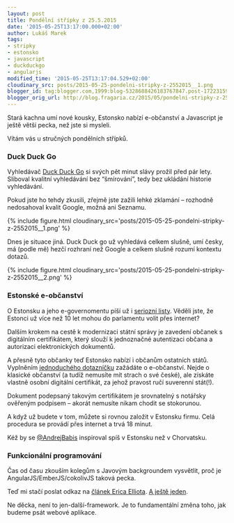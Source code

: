 ```yaml
---
layout: post
title: Pondělní střípky z 25.5.2015
date: '2015-05-25T13:17:00.000+02:00'
author: Lukáš Marek
tags:
- stripky
- estonsko
- javascript
- duckduckgo
- angularjs
modified_time: '2015-05-25T13:17:04.529+02:00'
cloudinary_src: posts/2015-05-25-pondelni-stripky-z-2552015__1.png
blogger_id: tag:blogger.com,1999:blog-5328688426183767847.post-1722315939978469470
blogger_orig_url: http://blog.fragaria.cz/2015/05/pondelni-stripky-z-2552015.html
---
```


Stará kachna umí nové kousky, Estonsko nabízí e-občanství a Javascript
je ještě větší pecka, než jste si mysleli.

Vítám vás u stručných pondělních střípků.

### Duck Duck Go

Vyhledávač [Duck Duck Go](https://duckduckgo.com/) si svých pět minut
slávy prožil před pár lety. Sliboval kvalitní vyhledávání bez
“šmírování”, tedy bez ukládání historie vyhledávání.

Pokud jste ho tehdy zkusili, zřejmě jste zažili lehké zklamání –
rozhodně nedosahoval kvalit Google, možná ani
Seznamu.

{% include figure.html cloudinary_src='posts/2015-05-25-pondelni-stripky-z-2552015__1.png' %}

Dnes je situace jiná. Duck Duck go už vyhledává celkem slušně, umí
česky, má (podle mě) hezčí rozhraní než Google a celkem slušně rozumí
kontextu
dotazů.

{% include figure.html cloudinary_src='posts/2015-05-25-pondelni-stripky-z-2552015__2.png' %}

### Estonské e-občanství

O Estonsku a jeho e-governomentu píší už i [seriozní
listy](http://ehl.blog.ihned.cz/c1-52130310-zalozit-v-estonsku-firmu-trva-osmnact-minut-ale-jde-to-i-za-patnact).
Věděli jste, že Estonci už více než 10 let mohou do parlamentu volit
přes internet?

Dalším krokem na cestě k modernizaci státní správy je zavedení občanek s
digitálním certifikátem, který slouží k jednoznačné autentizaci občana a
autorizaci elektronických dokumentů.

A přesně tyto občanky teď Estonsko nabízí i občanům ostatních států.
Vyplněním [jednoduchého
dotazníčku](https://e-estonia.com/e-residents/about/) zažádáte o
e-občanství. Nejde o klasické občanství (a tudíž nemusíte mít strach o
své české), ale získáte vlastně osobní digitální certifikát, za jehož
pravost ručí suverenní stát(\!).

Dokument podepsaný takovým certifikátem je srovnatelný s notářsky
ověřeným podpisem – akorát nemusíte nikam chodit se stokorunou.

A když už budete v tom, můžete si rovnou založit v Estonsku firmu. Celá
procedura se provádí přes internet a trvá 18 minut.

Kéž by se [@AndrejBabis](https://twitter.com/AndrejBabis) inspiroval
spíš v Estonsku než v Chorvatsku.

### Funkcionální programování

Čas od času zkouším kolegům s Javovým backgroundem vysvětlit, proč je
AngularJS/EmberJS/cokolivJS taková pecka.

Teď mi stačí poslat odkaz na [článek Erica
Elliota](https://medium.com/javascript-scene/the-two-pillars-of-javascript-pt-2-functional-programming-a63aa53a41a4).
[A ještě
jeden](https://medium.com/javascript-scene/the-two-pillars-of-javascript-ee6f3281e7f3).

Ne děcka, není to jen-další-framework. Je to fundamentální změna toho,
jak budeme psát webové aplikace.
